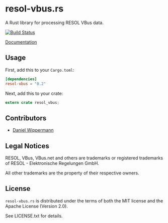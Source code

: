 # resol-vbus.rs

A Rust library for processing RESOL VBus data.

[![Build Status](https://travis-ci.org/danielwippermann/resol-vbus.rs.svg?branch=master)](https://travis-ci.org/danielwippermann/resol-vbus.rs)

[Documentation](https://docs.rs/resol-vbus/)


## Usage

First, add this to your `Cargo.toml`:

```toml
[dependencies]
resol-vbus = "0.2"
```

Next, add this to your crate:

```rust
extern crate resol_vbus;
```


## Contributors

- [Daniel Wippermann](https://github.com/danielwippermann)


## Legal Notices

RESOL, VBus, VBus.net and others are trademarks or registered trademarks of RESOL - Elektronische Regelungen GmbH.

All other trademarks are the property of their respective owners.


## License

`resol-vbus.rs` is distributed under the terms of both the MIT license and the
Apache License (Version 2.0).

See LICENSE.txt for details.
